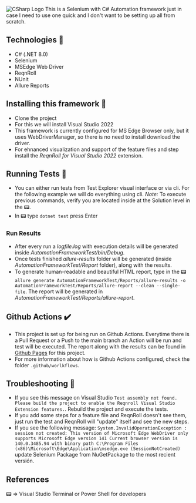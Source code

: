 ![CSharp Logo](https://github.com/user-attachments/assets/cbc71c34-30a5-41c3-8ae3-8f01d378a8f8)
This is a Selenium with C# Automation framework just in case I need to use one quick and I don't want to be setting up all from scratch.

## Technologies 👾
- C# (.NET 8.0)
- Selenium
- MSEdge Web Driver
- ReqnRoll
- NUnit
- Allure Reports

## Installing this framework 💾
- Clone the project
- For this we will install Visual Studio 2022
- This framework is currently configured for MS Edge Browser only, but it uses WebDriverManager, so there  is no need to install download the driver.
- For ehnanced visualization and support of the feature files and step install the  _ReqnRoll for Visual Studio 2022_ extension.

## Running Tests 🏃
- You can either run tests from Test Explorer visual interface or via cli. For the following example we will do everything using cli. _Note:_ To execute previous commands, verify you are located inside at the Solution level in the 📟.
- In 📟 type `dotnet test` press Enter
### Run Results
- After every run a _logfile.log_ with execution details will be generated inside _AutomationFrameworkTest/bin/Debug_.
- Once tests finished _allure-results_ folder will be generated (inside _AutomationFrameworkTest/Report_ folder), along with the results.
- To generate human-readable and beautiful HTML report, type in the 📟 `allure generate AutomationFrameworkTest/Reports/allure-results -o AutomationFrameworkTest/Reports/allure-report --clean --single-file`. The report will be generated in _AutomationFrameworkTest/Reports/allure-report_.

## Github Actions ✔️
- This project is set up for being run on Github Actions. Everytime there is a Pull Request or a Push to the main branch an Action will be run and test will be executed. The report along with the results can be found in [Github Pages](https://fragsman.github.io/c-sharp-framework/) for this project.
- For more information about how is Github Actions configured, check the folder `.github/worlkflows`.

## Troubleshooting 🔧
- If you see this message on Visual Studio `Test assembly not found. Please build the project to enable the Reqnroll Visual Studio Extension features.`. Rebuild the project and execute the tests. 
- If you add some steps for a feature file and ReqnRoll doesn't see them, just run the test and ReqnRoll will "update" itself and see the new steps.
- If you see the following message: `System.InvalidOperationException : session not created: This version of Microsoft Edge WebDriver only supports Microsoft Edge version 141 Current browser version is 140.0.3485.94 with binary path C:\Program Files (x86)\Microsoft\Edge\Application\msedge.exe (SessionNotCreated)` update Selenium Package from NuGetPackage to the most recient versión.

## References
  📟 => Visual Studio Terminal or Power Shell for developers
